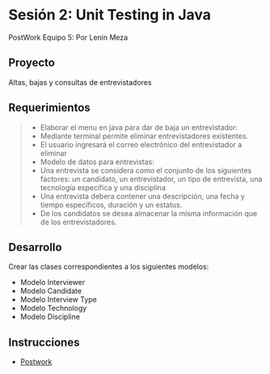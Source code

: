# Sesión 2: Unit Testing in Java

PostWork Equipo 5: Por Lenin Meza

## Proyecto

Altas, bajas y consultas de entrevistadores

## Requerimientos

> - Elaborar el menu en java para dar de baja un entrevistador:
>  - Mediante terminal permite eliminar entrevistadores existentes.
>  - El usuario ingresará el correo electrónico del entrevistador a eliminar
> - Modelo de datos para entrevistas:
>  - Una entrevista se considera como el conjunto de los siguientes factores: un candidato, un entrevistador, un tipo de entrevista, una tecnología especifica y una disciplina
>  - Una entrevista debera contener una descripción, una fecha y tiempo específicos, duración y un estatus.
>  - De los candidatos se desea almacenar la misma información que de los entrevistadores.

## Desarrollo

Crear las clases correspondientes a los siguientes modelos:
- Modelo Interviewer
- Modelo Candidate
- Modelo Interview Type
- Modelo Technology
- Modelo Discipline

## Instrucciones

- [Postwork](https://github.com/beduExpert/Java-Testing-Santander-2022/blob/main/Sesion-02/Postwork)
